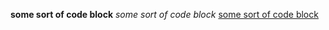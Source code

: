 **some sort of code block**
*some sort of code block*
[some sort of code block](http://www.google.com)
